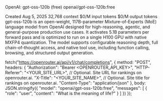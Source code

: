 OpenAI: gpt-oss-120b (free)
openai/gpt-oss-120b:free


Created Aug 5, 2025 32,768 context $0/M input tokens $0/M output tokens
gpt-oss-120b is an open-weight, 117B-parameter Mixture-of-Experts (MoE) language model from OpenAI designed for high-reasoning, agentic, and general-purpose production use cases. It activates 5.1B parameters per forward pass and is optimized to run on a single H100 GPU with native MXFP4 quantization. The model supports configurable reasoning depth, full chain-of-thought access, and native tool use, including function calling, browsing, and structured output generation.

fetch("https://openrouter.ai/api/v1/chat/completions", {
  method: "POST",
  headers: {
    "Authorization": "Bearer <OPENROUTER_API_KEY>",
    "HTTP-Referer": "<YOUR_SITE_URL>", // Optional. Site URL for rankings on openrouter.ai.
    "X-Title": "<YOUR_SITE_NAME>", // Optional. Site title for rankings on openrouter.ai.
    "Content-Type": "application/json"
  },
  body: JSON.stringify({
    "model": "openai/gpt-oss-120b:free",
    "messages": [
      {
        "role": "user",
        "content": "What is the meaning of life?"
      }
    ]
  })
});